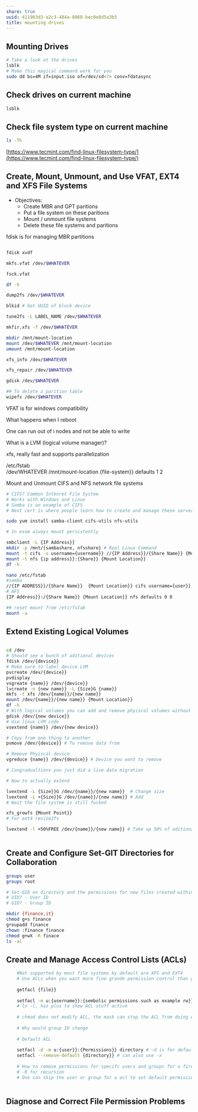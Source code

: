 ```yaml
---
share: true
uuid: 411983d3-a2c3-484a-8068-bec0e8d5a3b5
title: mounting drives
---
```

## Mounting Drives

``` bash
# Take a look at the drives
lsblk
# Make this magical command work for you
sudo dd bs=4M if=input.iso of=/dev/sd<?> conv=fdatasync
```
## Check drives on current machine

``` bash
lsblk
```

## Check file system type on current machine

``` bash
ls -Th 
``` 

[https://www.tecmint.com/find-linux-filesystem-type/](https://www.tecmint.com/find-linux-filesystem-type/)

## Create, Mount, Unmount, and Use VFAT, EXT4 and XFS File Systems

*   Objectives:
    *   Create MBR and GPT paritions
    *   Put a file system on these paritions
    *   Mount / unmount file systems
    *   Delete these file systems and paritions

fdisk is for managing MBR partitions

``` bash

fdisk xvdf

mkfs.vfat /dev/$WHATEVER

fsck.vfat

df -h

dump2fs /dev/$WHATEVER

blkid # Get UUID of block device

tune2fs -L LABEL_NAME /dev/$WHATEVER

mkfir.xfs -f /dev/$WHATEVER

mkdir /mnt/mount-location
mount /dev/$WHATEVER /mnt/mount-location
umount /mnt/mount-location

xfs_info /dev/$WHATEVER

xfs_repair /dev/$WHATEVER

gdisk /dev/$WHATEVER

## To delete a parition table
wipefs /dev/$WHATEVER

```

VFAT is for windows compatibility

What happens when I reboot

One can run out of i nodes and not be able to write

What is a LVM (logical volume manager)?

xfs, really fast and supports parallelization

/etc/fstab  
/dev/WHATEVER /mnt/mount-location {file-system}} defaults 1 2

Mount and Unmount CIFS and NFS network file systems

``` bash
# CIFS? Common Intenret File System
# Works with Windows and Linux
# Samba is an example of CIFS
# Next cert is where people learn how to create and manage these servers

sudo yum install samba-client cifs-utils nfs-utils

# In exam always mount persistently

smbclient -L {IP Address}}
mkdir -p /mnt/{sambashare, nfsshare} # Real Linux Command
mount -t cifs -o username={username}} //{IP Address}}/{Share Name}} {Mount Location}}
mount -t nfs {ip address}}:{Share}} {Mount Location}}
df -h

nano /etc/fstab
#samba
//{IP ADDRESS}}/{Share Name}}  {Mount Location}} cifs username={user}}, password={password}}
# NFS
{IP Address}}:/{Share Name}} {Mount Location}} nfs defaults 0 0

## reset mount from /etc/fstab
mount -a
``````

## Extend Existing Logical Volumes

``` bash

cd /dev
# Should see a bunch of aditional devices
fdisk /dev/{device}}
# Make sure to label device LVM
pvcreate /dev/{device}}
pvdisplay
vsgreate {name}} /dev/{device}}
lvcreate -n {new name}} -L {Size}G {name}}
mkfs -t xfs /dev/{name}}/{new name}}
mount /dev/{name}}/{new name}} {Mount Location}}
df -h
# With logical volumes you can add and remove phyiscal volumes without interupting the data on the volume
gdisk /dev/{new device}}
# Use linux LVM code
vsextend {name}} /dev/{new device}}

# Copy from one thing to another
pvmove /dev/{device}} # To remove data from

# Remove Phyiscal device
vgreduce {name}} /dev/{device}} # Device you want to remove

# Congradualtions you just did a live data migration

# Now to actually extend

lvextend -L {Size}}G /dev/{name}}/{new name}}  # Change size
lvextend -L +{Size}}G /dev/{name}}/{new name}} # Add
# Wait the file system is still fucked

xfs_growfs {Mount Point}}
# For ext4 resize2fs

lvextend -l +50%FREE /dev/{name}}/{new name}} # Take up 50% of aditional space
    
```
## Create and Configure Set-GIT Directories for Collaboration

``` bash
groups user
groups root

# Set-GID on directory and the permissions for new files created within will inheret
# UID? - User ID
# GID? - Group ID

mkdir {finance,it}
chmod g+s finance
groupadd finance
chown :finance finance
chmod g+wX -R finace
ls -al
```

## Create and Manage Access Control Lists (ACLs)


``` bash
    #Not supported by most file systems by default are XFS and EXT4
    # Use ACLs when you want more fine grande permission control than groups and users
    
    getfacl {file}}
    
    setfacl -m u:{username}}:{sembolic permissions such as example rw}}
    # ls -l, has plus to show ACL stuff active
    
    # chmod does not modify ACL, the mask can stop the ACL from doing what it wants
    
    # Why would group ID change
    
    # Default ACL
    
    setfacl -d -m u:{user}}:{Permissions}} directory # -d is for default
    setfacl --remove-default {directory}} # can also use -x
    
    # How to remove permissions for specifc users and groups for a firectory or file
    # -R for recursion
    # One can skip the user or group for a acl to set default permissions
    
```

## Diagnose and Correct File Permission Problems